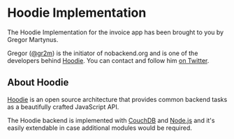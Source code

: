 Hoodie Implementation
=====================

The Hoodie Implementation for the invoice app has been
brought to you by Gregor Martynus.

Gregor ([@gr2m](https://github.com/gr2m)) is the initiator
of nobackend.org and is one of the developers behind
[Hoodie](http://hood.ie). You can contact and follow him
[on Twitter](https://twitter.com/gr2m).


About Hoodie
------------

[Hoodie](http://hood.ie) is an open source architecture
that provides common backend tasks as a beautifully crafted
JavaScript API. 

The Hoodie backend is implemented with [CouchDB](http://couchdb.apache.org/)
and [Node.js](http://nodejs.org/) and it's easily extendable
in case additional modules would be required.